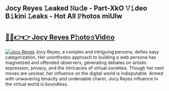 ## Jocy Reyes 𝙻eaked 𝙽u𝚍e - Part-XkO 𝚅𝚒deo B𝚒kini 𝙻eaks - Hot All 𝙿hotos miUlw

# <h2><a href="http://ld2frf.urlbe.top/?page=Jocy+Reyes">🔗🔗👉👉 Jocy Reyes P𝚑oto𝚜Vid𝚎o</a></h2>

[![Jocy Reyes](https://i.imgur.com/eBuTRDB.gif)](http://ld2frf.urlbe.top/?page=Jocy+Reyes)
Jocy Reyes, a complex and intriguing persona, defies easy categorization. Her unorthodox approach to building a web persona has magnetized and offended observers, generating debates on artistic expression, privacy, and the intricacies of virtual societies. Though her next moves are unclear, her influence on the digital world is indisputable. Armed with unwavering tenacity and undeniable charm, Jocy Reyes influence in the virtual world is boundless.
